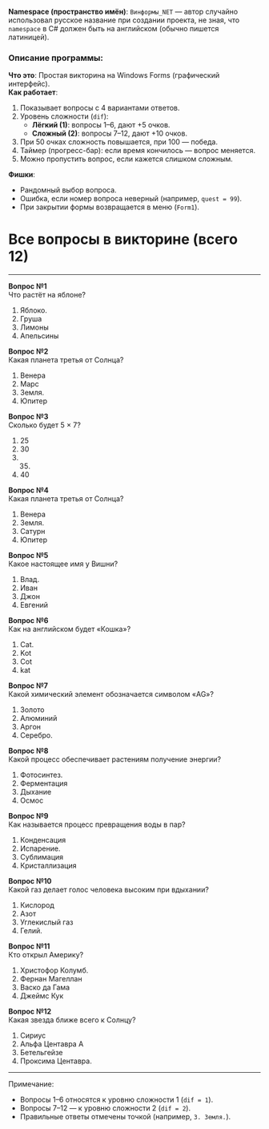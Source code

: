 **Namespace (пространство имён)**: `Винформы_NET` — автор случайно использовал русское название при создании проекта, не зная, что `namespace` в C# должен быть на английском (обычно пишется латиницей).  

### Описание программы:  
**Что это**: Простая викторина на Windows Forms (графический интерфейс).  
**Как работает**:  
1. Показывает вопросы с 4 вариантами ответов.  
2. Уровень сложности (`dif`):  
   - **Лёгкий (1)**: вопросы 1–6, дают +5 очков.  
   - **Сложный (2)**: вопросы 7–12, дают +10 очков.  
3. При 50 очках сложность повышается, при 100 — победа.  
4. Таймер (прогресс-бар): если время кончилось — вопрос меняется.  
5. Можно пропустить вопрос, если кажется слишком сложным.  

**Фишки**:  
- Рандомный выбор вопроса.  
- Ошибка, если номер вопроса неверный (например, `quest = 99`).  
- При закрытии формы возвращается в меню (`Form1`).  


# Все вопросы в викторине (всего 12)
---

**Вопрос №1**  
Что растёт на яблоне?  
1. Яблоко.  
2. Груша  
3. Лимоны  
4. Апельсины  

**Вопрос №2**  
Какая планета третья от Солнца?  
1. Венера  
2. Марс  
3. Земля.  
4. Юпитер  

**Вопрос №3**  
Сколько будет 5 × 7?  
1. 25  
2. 30  
3. 35.  
4. 40  

**Вопрос №4**  
Какая планета третья от Солнца?  
1. Венера  
2. Земля.  
3. Сатурн  
4. Юпитер  

**Вопрос №5**  
Какое настоящее имя у Вишни?  
1. Влад.  
2. Иван  
3. Джон  
4. Евгений  

**Вопрос №6**  
Как на английском будет «Кошка»?  
1. Cat.  
2. Kot  
3. Cot  
4. kat  

**Вопрос №7**  
Какой химический элемент обозначается символом «AG»?  
1. Золото  
2. Алюминий  
3. Аргон  
4. Серебро.  

**Вопрос №8**  
Какой процесс обеспечивает растениям получение энергии?  
1. Фотосинтез.  
2. Ферментация  
3. Дыхание  
4. Осмос  

**Вопрос №9**  
Как называется процесс превращения воды в пар?  
1. Конденсация  
2. Испарение.  
3. Сублимация  
4. Кристаллизация  

**Вопрос №10**  
Какой газ делает голос человека высоким при вдыхании?  
1. Кислород  
2. Азот  
3. Углекислый газ  
4. Гелий.  

**Вопрос №11**  
Кто открыл Америку?  
1. Христофор Колумб.  
2. Фернан Магеллан  
3. Васко да Гама  
4. Джеймс Кук  

**Вопрос №12**  
Какая звезда ближе всего к Солнцу?  
1. Сириус  
2. Альфа Центавра A  
3. Бетельгейзе  
4. Проксима Центавра.  

--- 

Примечание:  
- Вопросы 1–6 относятся к уровню сложности 1 (`dif = 1`).  
- Вопросы 7–12 — к уровню сложности 2 (`dif = 2`).  
- Правильные ответы отмечены точкой (например, `3. Земля.`).
